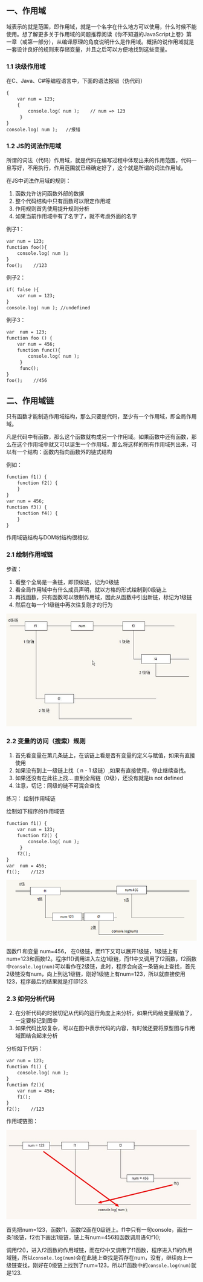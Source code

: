 ## 一、作用域

域表示的就是范围，即作用域，就是一个名字在什么地方可以使用，什么时候不能使用。想了解更多关于作用域的问题推荐阅读《你不知道的JavaScript上卷》第一章（或第一部分），从编译原理的角度说明什么是作用域。概括的说作用域就是一套设计良好的规则来存储变量，并且之后可以方便地找到这些变量。

### 1.1 块级作用域
在C、Java、C#等编程语言中，下面的语法报错（伪代码）
```
{
    var num = 123;
    {
        console.log( num );    // num => 123
     }
}
console.log( num );   //报错
```

### 1.2 JS的词法作用域
所谓的词法（代码）作用域，就是代码在编写过程中体现出来的作用范围，代码一旦写好，不用执行，作用范围就已经确定好了，这个就是所谓的词法作用域。

在JS中词法作用域的规则：

1. 函数允许访问函数外部的数据
2. 整个代码结构中只有函数可以限定作用域
3. 作用规则首先使用提升规则分析
4. 如果当前作用域中有了名字了，就不考虑外面的名字

例子1：
```
var num = 123;
function foo(){
    console.log( num );
}
foo();    //123
```

例子2：
```
if( false ){
    var num = 123;
}
console.log( num ); //undefined
```

例子3：
```
var  num = 123;
function foo () {
    var num = 456;
    function func(){
        console.log( num );
     }
     func();
}
foo();    //456
```

## 二、作用域链

只有函数才能制造作用域结构，那么只要是代码，至少有一个作用域，即全局作用域。 

凡是代码中有函数，那么这个函数就构成另一个作用域。如果函数中还有函数，那么在这个作用域中就又可以诞生一个作用域，那么将这样的所有作用域列出来，可以有一个结构：函数内指向函数外的链式结构

例如：
```
function f1() {
    function f2() {
    }
}
var num = 456;
function f3() {
    function f4() {
    }
}
```
作用域链结构与DOM树结构很相似.

### 2.1 绘制作用域链
步骤：
1. 看整个全局是一条链，即顶级链，记为0级链
2. 看全局作用域中有什么成员声明，就以方格的形式绘制到0级链上
3. 再找函数，只有函数可以限制作用域，因此从函数中引出新链，标记为1级链
4. 然后在每一个1级链中再次往复刚才的行为

![](../../image/1608/cope/1.jpg)

### 2.2 变量的访问（搜索）规则
1. 首先看变量在第几条链上，在该链上看是否有变量的定义与赋值，如果有直接使用
2. 如果没有到上一级链上找（ n - 1 级链）,如果有直接使用，停止继续查找。
3. 如果还没有在此往上找… 直到全局链（0级），还没有就是is not defined
4. 注意，切记：同级的链不可混合查找

练习： 绘制作用域链

绘制如下程序的作用域链
```
function f1() {
    var num = 123;
    function f2() {
        console.log( num ); 
     }
    f2();
}
var  num = 456;
f1();    //123
```
![](../../image/1608/cope/2.jpg)

函数f1 和变量 num=456， 在0级链，而f1下又可以展开1级链，1级链上有num=123和函数f2。程序f1()调用进入左边1级链，而f1中又调用了f2函数，f2函数中`console.log(num)`可以看作在2级链，此时，程序会向这一条链向上查找，首先2级链没有num，向上到达1级链，刚好1级链上有num=123，所以就直接使用123，程序最后的结果就是打印123.

### 2.3 如何分析代码
2. 在分析代码的时候切记从代码的运行角度上来分析，如果代码给变量赋值了，一定要标记到图中
1. 如果代码比较复杂，可以在图中表示代码的内容，有时候还要将原型图与作用域图结合起来分析

分析如下代码：
```
var num = 123;
function f1() {
    console.log( num );
}
function f2(){
    var num = 456;
    f1();
}
f2();    //123
```

作用域链图： 

![](../../image/1608/cope/3.jpg)

首先把num=123，函数f1，函数f2画在0级链上。f1中只有一句console，画出一条1级链，f2也下画出1级链，链上有num=456和函数调用语句f1();

调用f2()，进入f2函数的作用域链，而在f2中又调用了f1函数，程序进入f1的作用域链，所以`console.log(num)`会在此链上查找是否存在num，没有，继续向上一级链查找，刚好在0级链上找到了num=123，所以f1函数中的`console.log(num)`就是123.